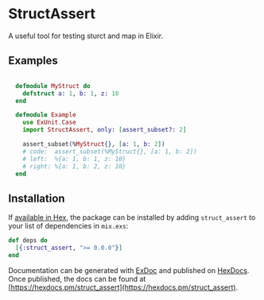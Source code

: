 # StructAssert

A useful tool for testing sturct and map in Elixir.

## Examples

```elixir

  defmodule MyStruct do
    defstruct a: 1, b: 1, z: 10
  end

  defmodule Example
    use ExUnit.Case
    import StructAssert, only: [assert_subset?: 2]

    assert_subset(%MyStruct{}, [a: 1, b: 2])
    # code:  assert_subset(%MyStruct{}, [a: 1, b: 2])
    # left:  %{a: 1, b: 1, z: 10}
    # right: %{a: 1, b: 2, z: 10}
  end

```

## Installation

If [available in Hex](https://hex.pm/docs/publish), the package can be installed
by adding `struct_assert` to your list of dependencies in `mix.exs`:

```elixir
def deps do
  [{:struct_assert, ">= 0.0.0"}]
end
```

Documentation can be generated with [ExDoc](https://github.com/elixir-lang/ex_doc)
and published on [HexDocs](https://hexdocs.pm). Once published, the docs can
be found at [https://hexdocs.pm/struct_assert](https://hexdocs.pm/struct_assert).

